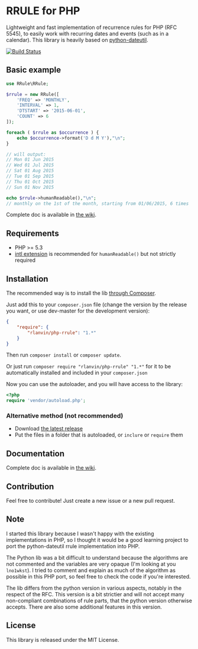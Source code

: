# RRULE for PHP

Lightweight and fast implementation of recurrence rules for PHP (RFC 5545), to easily work with recurring dates and events (such as in a calendar).
This library is heavily based on [python-dateutil](https://labix.org/python-dateutil).

[![Build Status](https://travis-ci.org/rlanvin/php-rrule.svg?branch=master)](https://travis-ci.org/rlanvin/php-rrule)

## Basic example

```php
use RRule\RRule;

$rrule = new RRule([
	'FREQ' => 'MONTHLY',
	'INTERVAL' => 1,
	'DTSTART' => '2015-06-01',
	'COUNT' => 6
]);

foreach ( $rrule as $occurrence ) {
	echo $occurrence->format('D d M Y'),"\n";
}

// will output:
// Mon 01 Jun 2015
// Wed 01 Jul 2015
// Sat 01 Aug 2015
// Tue 01 Sep 2015
// Thu 01 Oct 2015
// Sun 01 Nov 2015

echo $rrule->humanReadable(),"\n";
// monthly on the 1st of the month, starting from 01/06/2015, 6 times
```

Complete doc is available in [the wiki](https://github.com/rlanvin/php-rrule/wiki).

## Requirements

- PHP >= 5.3
- [intl extension](http://php.net/manual/en/book.intl.php) is recommended for `humanReadable()` but not strictly required

## Installation

The recommended way is to install the lib [through Composer](http://getcomposer.org/).

Just add this to your `composer.json` file (change the version by the release you want, or use dev-master for the development version):

```JSON
{
    "require": {
        "rlanvin/php-rrule": "1.*"
    }
}
```

Then run `composer install` or `composer update`.

Or just run `composer require "rlanvin/php-rrule" "1.*"` for it to be automatically installed and included in your  `composer.json`

Now you can use the autoloader, and you will have access to the library:

```php
<?php
require 'vendor/autoload.php';
```

### Alternative method (not recommended)

- Download [the latest release](https://github.com/rlanvin/php-rrule/releases/latest)
- Put the files in a folder that is autoloaded, or `inclure` or `require` them

## Documentation

Complete doc is available in [the wiki](https://github.com/rlanvin/php-rrule/wiki).

## Contribution

Feel free to contribute! Just create a new issue or a new pull request.

## Note

I started this library because I wasn't happy with the existing implementations
in PHP, so I thought it would be a good learning project to port the
python-dateutil rrule implementation into PHP.

The Python lib was a bit difficult to understand because the algorithms 
are not commented and the variables are very opaque (I'm looking at
you `lno1wkst`). I tried to comment and explain as much of the algorithm as possible
in this PHP port, so feel free to check the code if you're interested.

The lib differs from the python version in various aspects, notably in the 
respect of the RFC. This version is a bit strictier and will not accept many
non-compliant combinations of rule parts, that the python version otherwise accepts.
There are also some additional features in this version.

## License

This library is released under the MIT License.
